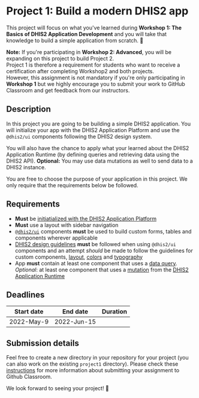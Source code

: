 # Project 1: Build a modern DHIS2 app

This project will focus on what you've learned during **Workshop 1: The Basics of DHIS2 Application Development** and you will take that knowledge to build a simple application from scratch. 🎊

**Note:** If you're participating in **Workshop 2: Advanced**, you will be expanding on this project to build Project 2. <br>
Project 1 is therefore a requirement for students who want to receive a certification after completing Workshop2 and both projects. <br> However, this assignment is not mandatory if you're only participating in **Workshop 1** but we highly encourage you to submit your work to GitHub Classroom and get feedback from our instructors.

## Description

In this project you are going to be building a simple DHIS2 application. You will initialize your app with the DHIS2 Application Platform and use the `@dhis2/ui` components following the DHIS2 design system.

You will also have the chance to apply what your learned about the DHIS2 Application Runtime (by defining queries and retrieving data using the DHIS2 API). **Optional:** You may use data mutations as well to send data to a DHIS2 instance.

You are free to choose the purpose of your application in this project. We only require that the requirements below be followed.

## Requirements

- **Must** be [initiatialized with the DHIS2 Application
  Platform](https://platform.dhis2.nu/#/scripts/init)
- **Must** use a layout with sidebar navigation
- [`@dhis2/ui`](https://ui.dhis2.nu/#/getting-started) components **must**
  be used to build custom forms, tables and components wherever applicable
- [DHIS2 design guidelines](https://github.com/dhis2/design-system)
  **must** be followed when using `@dhis2/ui` components and an
  attempt _should_ be made to follow the guidelines for custom
  components,
  [layout](https://github.com/dhis2/design-system/blob/master/principles/spacing-alignment.md),
  [colors](https://github.com/dhis2/design-system/blob/master/principles/color.md)
  and
  [typography](https://github.com/dhis2/design-system/blob/master/principles/typography.md)
- App **must** contain at least one component that uses a [data
  query](https://runtime.dhis2.nu/#/hooks/useDataQuery). _Optional_: at least
  one component that uses a
  [mutation](https://runtime.dhis2.nu/#/hooks/useDataMutation) from
  the [DHIS2 Application
  Runtime](https://runtime.dhis2.nu/#/getting-started)

## Deadlines
| Start date   | End date       | Duration |
|--------------|----------------|-----------
| 2022-May-9   | 2022-Jun-15    |          |

## Submission details

Feel free to create a new directory in your repository for your project (you can also work on the existing `project1` directory).
Please check these [instructions](../../resources/GET_STARTED.md#working-on-assignments) for more information about submitting your assignment to Github Classroom.

We look forward to seeing your project! 😬
